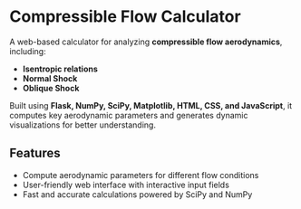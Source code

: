 # Compressible Flow Calculator 
A web-based calculator for analyzing **compressible flow aerodynamics**, including:
- **Isentropic relations**
- **Normal Shock**
- **Oblique Shock**

Built using **Flask, NumPy, SciPy, Matplotlib, HTML, CSS, and JavaScript**, it computes key aerodynamic parameters and generates dynamic visualizations for better understanding.

## Features  
- Compute aerodynamic parameters for different flow conditions  
- User-friendly web interface with interactive input fields  
- Fast and accurate calculations powered by SciPy and NumPy  
